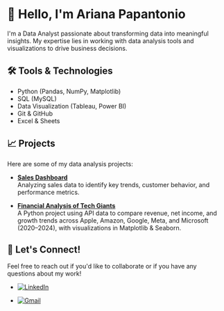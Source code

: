 # 👋 Hello, I'm Ariana Papantonio

I'm a Data Analyst passionate about transforming data into meaningful insights. My expertise lies in working with data analysis tools and visualizations to drive business decisions.

## 🛠️ Tools & Technologies

- Python (Pandas, NumPy, Matplotlib)
- SQL (MySQL)
- Data Visualization (Tableau, Power BI)
- Git & GitHub
- Excel & Sheets

## 📈 Projects

Here are some of my data analysis projects:

- [**Sales Dashboard**](https://github.com/ArianaPapantonio/Online_Sales_Dataset)  
  Analyzing sales data to identify key trends, customer behavior, and performance metrics.

- [**Financial Analysis of Tech Giants**](https://github.com/ArianaPapantonio/Financial_Analysis_of_Tech_Giants)  
  A Python project using API data to compare revenue, net income, and growth trends across Apple, Amazon, Google, Meta, and Microsoft (2020–2024), with visualizations in Matplotlib & Seaborn.

## 🚀 Let's Connect!

Feel free to reach out if you'd like to collaborate or if you have any questions about my work!  
- <a href="https://www.linkedin.com/in/arianapapantonio/" target="_blank">
  <img src="https://img.shields.io/badge/LinkedIn-0077B5?style=for-the-badge&logo=linkedin&logoColor=white" alt="LinkedIn">
</a>

- <a href="mailto:arianapapantonio@gmail.com" target="_blank">
  <img src="https://img.shields.io/badge/Gmail-D14836?style=for-the-badge&logo=gmail&logoColor=white" alt="Gmail">
</a>


